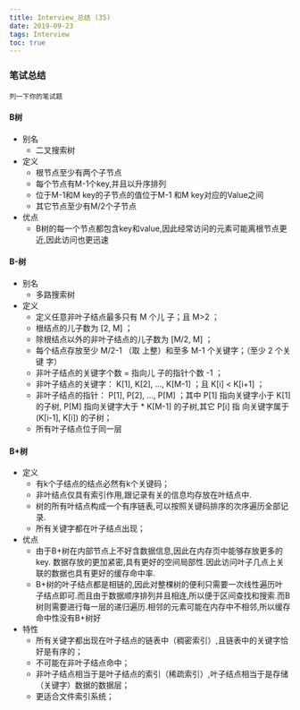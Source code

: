 ```yaml
---
title: Interview_总结 (35)
date: 2019-09-23
tags: Interview
toc: true
---
```


### 笔试总结
    列一下你的笔试题
    
<!-- more -->

#### B树
- 别名
    * 二叉搜索树
- 定义
    * 根节点至少有两个子节点
    * 每个节点有M-1个key,并且以升序排列
    * 位于M-1和M key的子节点的值位于M-1 和M key对应的Value之间
    * 其它节点至少有M/2个子节点
- 优点
    * B树的每一个节点都包含key和value,因此经常访问的元素可能离根节点更近,因此访问也更迅速

#### B-树
- 别名
    * 多路搜索树
- 定义
    * 定义任意非叶子结点最多只有 M 个儿 子；且 M>2 ；
    * 根结点的儿子数为 [2, M] ；
    * 除根结点以外的非叶子结点的儿子数为 [M/2, M] ；
    * 每个结点存放至少 M/2-1 （取 上整）和至多 M-1 个关键字；（至少 2 个关键 字）
    * 非叶子结点的关键字个数 = 指向儿 子的指针个数 -1 ；
    * 非叶子结点的关键字： K[1], K[2], …, K[M-1] ；且 K[i] < K[i+1] ；
    * 非叶子结点的指针： P[1], P[2], …, P[M] ；其中 P[1] 指向关键字小于 K[1] 的子树, P[M] 指向关键字大于  *    K[M-1] 的子树,其它 P[i] 指 向关键字属于 (K[i-1], K[i]) 的子树；
    * 所有叶子结点位于同一层

#### B+树
- 定义
    * 有k个子结点的结点必然有k个关键码；
    * 非叶结点仅具有索引作用,跟记录有关的信息均存放在叶结点中.
    * 树的所有叶结点构成一个有序链表,可以按照关键码排序的次序遍历全部记录.
    * 所有关键字都在叶子结点出现；
- 优点
    * 由于B+树在内部节点上不好含数据信息,因此在内存页中能够存放更多的key. 数据存放的更加紧密,具有更好的空间局部性.因此访问叶子几点上关联的数据也具有更好的缓存命中率.
    * B+树的叶子结点都是相链的,因此对整棵树的便利只需要一次线性遍历叶子结点即可.而且由于数据顺序排列并且相连,所以便于区间查找和搜索.而B树则需要进行每一层的递归遍历.相邻的元素可能在内存中不相邻,所以缓存命中性没有B+树好
- 特性
    *  所有关键字都出现在叶子结点的链表中（稠密索引）,且链表中的关键字恰好是有序的；
    *  不可能在非叶子结点命中；
    *  非叶子结点相当于是叶子结点的索引（稀疏索引）,叶子结点相当于是存储（关键字）数据的数据层；
    *  更适合文件索引系统；

